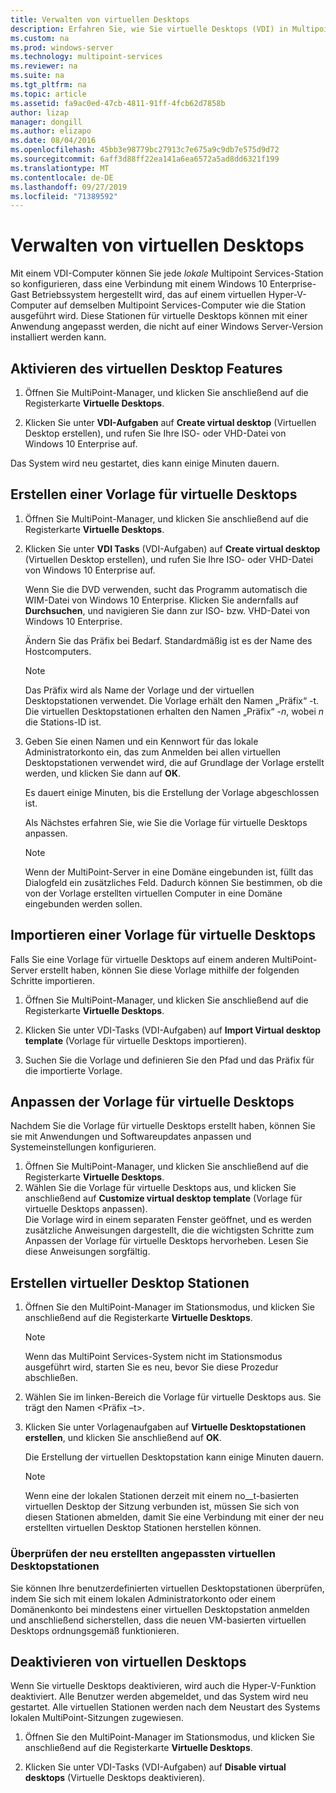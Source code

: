 ```yaml
---
title: Verwalten von virtuellen Desktops
description: Erfahren Sie, wie Sie virtuelle Desktops (VDI) in Multipoint Services verwalten.
ms.custom: na
ms.prod: windows-server
ms.technology: multipoint-services
ms.reviewer: na
ms.suite: na
ms.tgt_pltfrm: na
ms.topic: article
ms.assetid: fa9ac0ed-47cb-4811-91ff-4fcb62d7858b
author: lizap
manager: dongill
ms.author: elizapo
ms.date: 08/04/2016
ms.openlocfilehash: 45bb3e98779bc27913c7e675a9c9db7e575d9d72
ms.sourcegitcommit: 6aff3d88ff22ea141a6ea6572a5ad8dd6321f199
ms.translationtype: MT
ms.contentlocale: de-DE
ms.lasthandoff: 09/27/2019
ms.locfileid: "71389592"
---
```

# <a name="manage-virtual-desktops"></a>Verwalten von virtuellen Desktops
Mit einem VDI-Computer können Sie jede *lokale* Multipoint Services-Station so konfigurieren, dass eine Verbindung mit einem Windows 10 Enterprise-Gast Betriebssystem hergestellt wird, das auf einem virtuellen Hyper-V-Computer auf demselben Multipoint Services-Computer wie die Station ausgeführt wird. Diese Stationen für virtuelle Desktops können mit einer Anwendung angepasst werden, die nicht auf einer Windows Server-Version installiert werden kann.  
  
## <a name="enable-the-virtual-desktop-feature"></a>Aktivieren des virtuellen Desktop Features  
  
1.  Öffnen Sie MultiPoint-Manager, und klicken Sie anschließend auf die Registerkarte **Virtuelle Desktops**.  
  
2.  Klicken Sie unter **VDI-Aufgaben** auf **Create virtual desktop** (Virtuellen Desktop erstellen), und rufen Sie Ihre ISO- oder VHD-Datei von Windows 10 Enterprise auf.  
  
Das System wird neu gestartet, dies kann einige Minuten dauern.  
  
## <a name="create-a-virtual-desktop-template"></a>Erstellen einer Vorlage für virtuelle Desktops  
  
1.  Öffnen Sie MultiPoint-Manager, und klicken Sie anschließend auf die Registerkarte **Virtuelle Desktops**.  
  
2.  Klicken Sie unter **VDI Tasks** (VDI-Aufgaben) auf **Create virtual desktop** (Virtuellen Desktop erstellen), und rufen Sie Ihre ISO- oder VHD-Datei von Windows 10 Enterprise auf.  
  
    Wenn Sie die DVD verwenden, sucht das Programm automatisch die WIM-Datei von Windows 10 Enterprise. Klicken Sie andernfalls auf **Durchsuchen**, und navigieren Sie dann zur ISO- bzw. VHD-Datei von Windows 10 Enterprise.  
  
    Ändern Sie das Präfix bei Bedarf. Standardmäßig ist es der Name des Hostcomputers.  
  
    > [!NOTE]  
    > Das Präfix wird als Name der Vorlage und der virtuellen Desktopstationen verwendet. Die Vorlage erhält den Namen „Präfix“ \-t. Die virtuellen Desktopstationen erhalten den Namen „Präfix“ \-*n*, wobei *n* die Stations-ID ist.  
  
4.  Geben Sie einen Namen und ein Kennwort für das lokale Administratorkonto ein, das zum Anmelden bei allen virtuellen Desktopstationen verwendet wird, die auf Grundlage der Vorlage erstellt werden, und klicken Sie dann auf **OK**.  
  
    Es dauert einige Minuten, bis die Erstellung der Vorlage abgeschlossen ist.  
      
    Als Nächstes erfahren Sie, wie Sie die Vorlage für virtuelle Desktops anpassen.  
      
    > [!NOTE]  
    > Wenn der MultiPoint-Server in eine Domäne eingebunden ist, füllt das Dialogfeld ein zusätzliches Feld. Dadurch können Sie bestimmen, ob die von der Vorlage erstellten virtuellen Computer in eine Domäne eingebunden werden sollen.   
  
## <a name="import-a-virtual-desktop-template"></a>Importieren einer Vorlage für virtuelle Desktops  
Falls Sie eine Vorlage für virtuelle Desktops auf einem anderen MultiPoint-Server erstellt haben, können Sie diese Vorlage mithilfe der folgenden Schritte importieren.  

1.  Öffnen Sie MultiPoint-Manager, und klicken Sie anschließend auf die Registerkarte **Virtuelle Desktops**.  
  
2.  Klicken Sie unter VDI-Tasks (VDI-Aufgaben) auf **Import Virtual desktop template** (Vorlage für virtuelle Desktops importieren).  
  
3.  Suchen Sie die Vorlage und definieren Sie den Pfad und das Präfix für die importierte Vorlage.  
  
## <a name="customize-the-virtual-desktop-template"></a>Anpassen der Vorlage für virtuelle Desktops  
Nachdem Sie die Vorlage für virtuelle Desktops erstellt haben, können Sie sie mit Anwendungen und Softwareupdates anpassen und Systemeinstellungen konfigurieren.   

1. Öffnen Sie MultiPoint-Manager, und klicken Sie anschließend auf die Registerkarte **Virtuelle Desktops**.  
2. Wählen Sie die Vorlage für virtuelle Desktops aus, und klicken Sie anschließend auf **Customize virtual desktop template** (Vorlage für virtuelle Desktops anpassen).  
Die Vorlage wird in einem separaten Fenster geöffnet, und es werden zusätzliche Anweisungen dargestellt, die die wichtigsten Schritte zum Anpassen der Vorlage für virtuelle Desktops hervorheben. Lesen Sie diese Anweisungen sorgfältig.  
  
## <a name="create-virtual-desktop-stations"></a>Erstellen virtueller Desktop Stationen  
  
1.  Öffnen Sie den MultiPoint-Manager im Stationsmodus, und klicken Sie anschließend auf die Registerkarte **Virtuelle Desktops**.  
  
    > [!NOTE]  
    > Wenn das MultiPoint Services-System nicht im Stationsmodus ausgeführt wird, starten Sie es neu, bevor Sie diese Prozedur abschließen.  
  
2.  Wählen Sie im linken\-Bereich die Vorlage für virtuelle Desktops aus. Sie trägt den Namen <Präfix –t>.  
  
3.  Klicken Sie unter Vorlagenaufgaben auf **Virtuelle Desktopstationen erstellen**, und klicken Sie anschließend auf **OK**.  
  
    Die Erstellung der virtuellen Desktopstation kann einige Minuten dauern.  
  
    > [!NOTE]  
    > Wenn eine der lokalen Stationen derzeit mit einem no__t-basierten virtuellen Desktop der Sitzung verbunden ist, müssen Sie sich von diesen Stationen abmelden, damit Sie eine Verbindung mit einer der neu erstellten virtuellen Desktop Stationen herstellen können.  
  
### <a name="validate-the-newly-created-customized-virtual-station-desktops"></a>Überprüfen der neu erstellten angepassten virtuellen Desktopstationen  
  
Sie können Ihre benutzerdefinierten virtuellen Desktopstationen überprüfen, indem Sie sich mit einem lokalen Administratorkonto oder einem Domänenkonto bei mindestens einer virtuellen Desktopstation anmelden und anschließend sicherstellen, dass die neuen VM\-basierten virtuellen Desktops ordnungsgemäß funktionieren.  
  
## <a name="disable-virtual-desktops"></a>Deaktivieren von virtuellen Desktops  
  
Wenn Sie virtuelle Desktops deaktivieren, wird auch die Hyper-V-Funktion deaktiviert. Alle Benutzer werden abgemeldet, und das System wird neu gestartet. Alle virtuellen Stationen werden nach dem Neustart des Systems lokalen MultiPoint-Sitzungen zugewiesen.  

1. Öffnen Sie den MultiPoint-Manager im Stationsmodus, und klicken Sie anschließend auf die Registerkarte **Virtuelle Desktops**.  
  
2. Klicken Sie unter VDI-Tasks (VDI-Aufgaben) auf **Disable virtual desktops** (Virtuelle Desktops deaktivieren). 